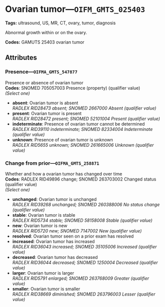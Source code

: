 # Ovarian tumor—`OIFM_GMTS_025403`

**Tags:** ultrasound, US, MR, CT, ovary, tumor, diagnosis

Abnormal growth within or on the ovary.

**Codes:** GAMUTS 25403 ovarian tumor

## Attributes

### Presence—`OIFMA_GMTS_547877`

Presence or absence of ovarian tumor  
**Codes**: SNOMED 705057003 Presence (property) (qualifier value)  
*(Select one)*

- **absent**: Ovarian tumor is absent  
_RADLEX RID28473 absent; SNOMED 2667000 Absent (qualifier value)_
- **present**: Ovarian tumor is present  
_RADLEX RID28472 present; SNOMED 52101004 Present (qualifier value)_
- **indeterminate**: Presence of ovarian tumor cannot be determined  
_RADLEX RID39110 indeterminate; SNOMED 82334004 Indeterminate (qualifier value)_
- **unknown**: Presence of ovarian tumor is unknown  
_RADLEX RID5655 unknown; SNOMED 261665006 Unknown (qualifier value)_

### Change from prior—`OIFMA_GMTS_258871`

Whether and how a ovarian tumor has changed over time  
**Codes**: RADLEX RID49896 change; SNOMED 263703002 Changed status (qualifier value)  
*(Select one)*

- **unchanged**: Ovarian tumor is unchanged  
_RADLEX RID39268 unchanged; SNOMED 260388006 No status change (qualifier value)_
- **stable**: Ovarian tumor is stable  
_RADLEX RID5734 stable; SNOMED 58158008 Stable (qualifier value)_
- **new**: Ovarian tumor is new  
_RADLEX RID5720 new; SNOMED 7147002 New (qualifier value)_
- **resolved**: Ovarian tumor seen on a prior exam has resolved  
- **increased**: Ovarian tumor has increased  
_RADLEX RID36043 increased; SNOMED 35105006 Increased (qualifier value)_
- **decreased**: Ovarian tumor has decreased  
_RADLEX RID36044 decreased; SNOMED 1250004 Decreased (qualifier value)_
- **larger**: Ovarian tumor is larger  
_RADLEX RID5791 enlarged; SNOMED 263768009 Greater (qualifier value)_
- **smaller**: Ovarian tumor is smaller  
_RADLEX RID38669 diminished; SNOMED 263796003 Lesser (qualifier value)_